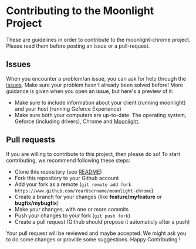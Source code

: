 # Contributing to the Moonlight Project
These are guidelines in order to contribute to the moonlight-chrome project. Please read them before posting an issue or a pull-request.

## Issues

When you encounter a problem/an issue, you can ask for help through the [issues](https://github.com/moonlight-stream/moonlight-chrome/issues). Make sure your problem hasn't already been solved before!
More guidance is given when you open an issue, but here's a preview of it:
- Make sure to include information about your client (running moonlight) and your host (running Geforce Experience)
- Make sure both your computers are up-to-date: The operating system, Geforce (including drivers), Chrome and [Moonlight](https://github.com/moonlight-stream/moonlight-chrome/releases).

## Pull requests
If you are willing to contribute to this project, then please do so! To start contributing, we recommend following these steps:
- Clone this repository (see [README](https://github.com/moonlight-stream/moonlight-chrome#building))
- Fork this repository to your Github account
- Add your fork as a remote (`git remote add fork https://www.github.com/YourUsername/moonlight-chrome`)
- Create a branch for your changes (like __feature/myfeature__ or __bugfix/mybugfix__)
- Make your changes, with one or more commits
- Push your changes to your fork (`git push fork`)
- Create a pull request (Github should propose it automaticly after a push)

Your pull request will be reviewed and maybe accepted. We might ask you to do some changes or provide some suggestions. Happy Contributing !
